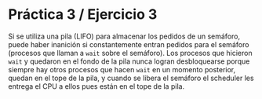 # Práctica 3 / Ejercicio 3

Si se utiliza una pila (LIFO) para almacenar los pedidos de un semáforo, puede haber inanición si constantemente entran pedidos para el semáforo (procesos que llaman a `wait` sobre el semáforo). Los procesos que hicieron `wait` y quedaron en el fondo de la pila nunca logran desbloquearse porque siempre hay otros procesos que hacen `wait` en un momento posterior, quedan en el tope de la pila, y cuando se libera el semáforo el scheduler les entrega el CPU a ellos pues están en el tope de la pila.
